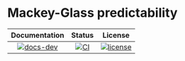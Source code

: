 # Mackey-Glass predictability



| **Documentation** |**Status**| **License** |
|:-----------------:|:---------------:|:------------:|
| [![docs-dev][dev-img]][dev-url] | [![CI][ci-img]][ci-url] | [![license][lic-img]][lic-url] |

[dev-img]: https://img.shields.io/badge/docs-latest-blue.svg
[dev-url]: https://jTarigo.github.io/MGpredictability/
[ci-img]: https://github.com/jTarigo/MGpredictability/actions/workflows/ci.yml/badge.svg?branch=main
[ci-url]: https://github.com/jTarigo/MGpredictability/actions/workflows/ci.yml
[lic-img]: https://img.shields.io/github/license/mashape/apistatus.svg?maxAge=2592000
[lic-url]: https://github.com/jTarigo/MGpredictability/blob/main/LICENSE
